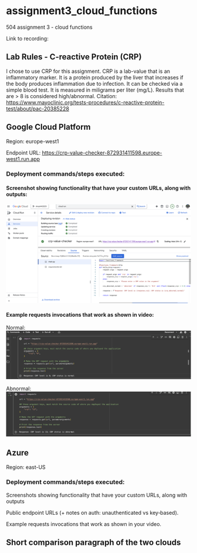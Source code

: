 # assignment3_cloud_functions
504 assignment 3 - cloud functions

Link to recording: 

## Lab Rules - C-reactive Protein (CRP)
I chose to use CRP for this assignment. CRP is a lab-value that is an inflammatory marker. It is a protein produced by the liver that increases if the body produces inflammation due to infection. It can be checked via a simple blood test. It is measured in miligrams per liter (mg/L). Results that are > 8 is considered high/abnormal.
Citation:
https://www.mayoclinic.org/tests-procedures/c-reactive-protein-test/about/pac-20385228 

## Google Cloud Platform
Region: europe-west1

Endpoint URL: https://crp-value-checker-872931411598.europe-west1.run.app 

### Deployment commands/steps executed:

#### Screenshot showing functionality that have your custom URLs, along with outputs:
![screenshot](GCP/GCP_cloud_run_screenshot.png)

#### Example requests invocations that work as shown in video:
Normal:
![normal](GCP/GCP_colab_output_normal.png)

Abnormal:
![abnormal](GCP/GCP_colab_output_abnormal.png)

## Azure
Region: east-US

### Deployment commands/steps executed:

Screenshots showing functionality that have your custom URLs, along with outputs

Public endpoint URLs (+ notes on auth: unauthenticated vs key‑based).

Example requests invocations that work as shown in your video.


## Short comparison paragraph of the two clouds

